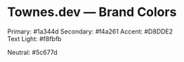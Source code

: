 # Townes.dev — Brand Colors

Primary: #1a344d
Secondary: #f4a261
Accent: #D8DDE2  
Text Light: #f8fbfb

Neutral: #5c677d
